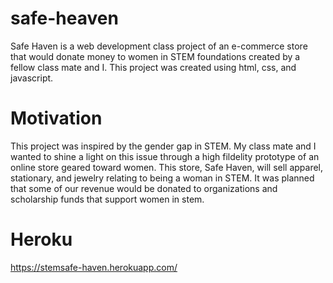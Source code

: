 # safe-heaven
Safe Haven is a web development class project of an e-commerce store that would donate money to women in STEM foundations created by a fellow class mate and I. This project was created using html, css, and javascript. 

# Motivation
This project was inspired by the gender gap in STEM. My class mate and I wanted to shine a light on this issue through a high fildelity prototype of an online store geared toward women. This store, Safe Haven, will sell apparel, stationary, and jewelry relating to being a woman in STEM. It was planned that some of our revenue would be donated to organizations and scholarship funds that support women in stem. 





# Heroku
https://stemsafe-haven.herokuapp.com/
